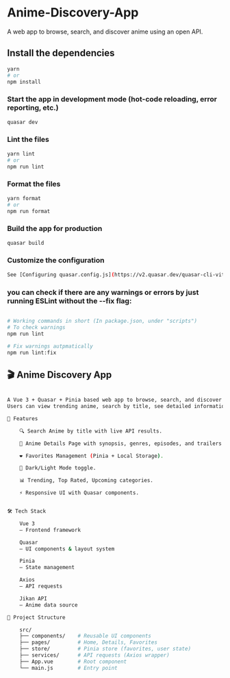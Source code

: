 # Anime-Discovery-App
A web app to browse, search, and discover anime using an open API.


## Install the dependencies
```bash
yarn
# or
npm install
```

### Start the app in development mode (hot-code reloading, error reporting, etc.)
```bash
quasar dev
```


### Lint the files
```bash
yarn lint
# or
npm run lint
```

### Format the files
```bash
yarn format
# or
npm run format
```


### Build the app for production
```bash
quasar build
```

### Customize the configuration
```bash
See [Configuring quasar.config.js](https://v2.quasar.dev/quasar-cli-vite/quasar-config-js)
```

### you can check if there are any warnings or errors by just running ESLint without the --fix flag:
```bash

# Working commands in short (In package.json, under "scripts")
# To check warnings
npm run lint

# Fix warnings autpmatically
npm run lint:fix
```

## 🎬 Anime Discovery App
```bash

A Vue 3 + Quasar + Pinia based web app to browse, search, and discover anime using the Jikan API (MyAnimeList unofficial API).
Users can view trending anime, search by title, see detailed information, and save favorites.

🚀 Features

    🔍 Search Anime by title with live API results.

    🎥 Anime Details Page with synopsis, genres, episodes, and trailers.

    ❤️ Favorites Management (Pinia + Local Storage).

    🌙 Dark/Light Mode toggle.

    📊 Trending, Top Rated, Upcoming categories.

    ⚡ Responsive UI with Quasar components.


🛠️ Tech Stack

    Vue 3
    – Frontend framework

    Quasar
    – UI components & layout system

    Pinia
    – State management

    Axios
    – API requests

    Jikan API
    – Anime data source

📂 Project Structure

    src/
    ├── components/    # Reusable UI components
    ├── pages/         # Home, Details, Favorites
    ├── store/         # Pinia store (favorites, user state)
    ├── services/      # API requests (Axios wrapper)
    ├── App.vue        # Root component
    └── main.js        # Entry point

```
